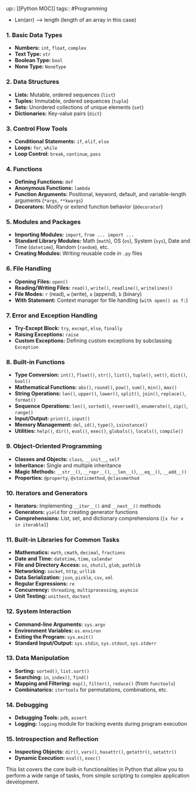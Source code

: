 up:: [[Python MOC]]
tags:: #Programming 

- Len(arr) --> length (length of an array in this case)
### 1. **Basic Data Types**
   - **Numbers:** `int`, `float`, `complex`
   - **Text Type:** `str`
   - **Boolean Type:** `bool`
   - **None Type:** `NoneType`

### 2. **Data Structures**
   - **Lists:** Mutable, ordered sequences (`list`)
   - **Tuples:** Immutable, ordered sequences (`tuple`)
   - **Sets:** Unordered collections of unique elements (`set`)
   - **Dictionaries:** Key-value pairs (`dict`)

### 3. **Control Flow Tools**
   - **Conditional Statements:** `if`, `elif`, `else`
   - **Loops:** `for`, `while`
   - **Loop Control:** `break`, `continue`, `pass`

### 4. **Functions**
   - **Defining Functions:** `def`
   - **Anonymous Functions:** `lambda`
   - **Function Arguments:** Positional, keyword, default, and variable-length arguments (`*args`, `**kwargs`)
   - **Decorators:** Modify or extend function behavior (`@decorator`)

### 5. **Modules and Packages**
   - **Importing Modules:** `import`, `from ... import ...`
   - **Standard Library Modules:** Math (`math`), OS (`os`), System (`sys`), Date and Time (`datetime`), Random (`random`), etc.
   - **Creating Modules:** Writing reusable code in `.py` files

### 6. **File Handling**
   - **Opening Files:** `open()`
   - **Reading/Writing Files:** `read()`, `write()`, `readline()`, `writelines()`
   - **File Modes:** `r` (read), `w` (write), `a` (append), `b` (binary)
   - **With Statement:** Context manager for file handling (`with open() as f:`)

### 7. **Error and Exception Handling**
   - **Try-Except Block:** `try`, `except`, `else`, `finally`
   - **Raising Exceptions:** `raise`
   - **Custom Exceptions:** Defining custom exceptions by subclassing `Exception`

### 8. **Built-in Functions**
   - **Type Conversion:** `int()`, `float()`, `str()`, `list()`, `tuple()`, `set()`, `dict()`, `bool()`
   - **Mathematical Functions:** `abs()`, `round()`, `pow()`, `sum()`, `min()`, `max()`
   - **String Operations:** `len()`, `upper()`, `lower()`, `split()`, `join()`, `replace()`, `format()`
   - **Sequence Operations:** `len()`, `sorted()`, `reversed()`, `enumerate()`, `zip()`, `range()`
   - **Input/Output:** `print()`, `input()`
   - **Memory Management:** `del`, `id()`, `type()`, `isinstance()`
   - **Utilities:** `help()`, `dir()`, `eval()`, `exec()`, `globals()`, `locals()`, `compile()`

### 9. **Object-Oriented Programming**
   - **Classes and Objects:** `class`, `__init__`, `self`
   - **Inheritance:** Single and multiple inheritance
   - **Magic Methods:** `__str__()`, `__repr__()`, `__len__()`, `__eq__()`, `__add__()`
   - **Properties:** `@property`, `@staticmethod`, `@classmethod`

### 10. **Iterators and Generators**
   - **Iterators:** Implementing `__iter__()` and `__next__()` methods
   - **Generators:** `yield` for creating generator functions
   - **Comprehensions:** List, set, and dictionary comprehensions (`[x for x in iterable]`)

### 11. **Built-in Libraries for Common Tasks**
   - **Mathematics:** `math`, `cmath`, `decimal`, `fractions`
   - **Date and Time:** `datetime`, `time`, `calendar`
   - **File and Directory Access:** `os`, `shutil`, `glob`, `pathlib`
   - **Networking:** `socket`, `http`, `urllib`
   - **Data Serialization:** `json`, `pickle`, `csv`, `xml`
   - **Regular Expressions:** `re`
   - **Concurrency:** `threading`, `multiprocessing`, `asyncio`
   - **Unit Testing:** `unittest`, `doctest`

### 12. **System Interaction**
   - **Command-line Arguments:** `sys.argv`
   - **Environment Variables:** `os.environ`
   - **Exiting the Program:** `sys.exit()`
   - **Standard Input/Output:** `sys.stdin`, `sys.stdout`, `sys.stderr`

### 13. **Data Manipulation**
   - **Sorting:** `sorted()`, `list.sort()`
   - **Searching:** `in`, `index()`, `find()`
   - **Mapping and Filtering:** `map()`, `filter()`, `reduce()` (from `functools`)
   - **Combinatorics:** `itertools` for permutations, combinations, etc.

### 14. **Debugging**
   - **Debugging Tools:** `pdb`, `assert`
   - **Logging:** `logging` module for tracking events during program execution

### 15. **Introspection and Reflection**
   - **Inspecting Objects:** `dir()`, `vars()`, `hasattr()`, `getattr()`, `setattr()`
   - **Dynamic Execution:** `eval()`, `exec()`

This list covers the core built-in functionalities in Python that allow you to perform a wide range of tasks, from simple scripting to complex application development.